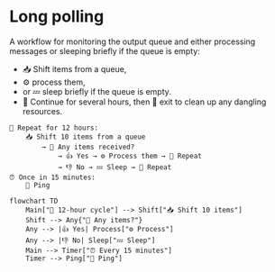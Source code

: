 # Long polling

A workflow for monitoring the output queue and either processing messages or
sleeping briefly if the queue is empty:

- 📥 Shift items from a queue,
- ⚙️ process them,
- or 💤 sleep briefly if the queue is empty.
- 🔁 Continue for several hours, then 🚪 exit to clean up any dangling
  resources.

```
🔁 Repeat for 12 hours:
    📥 Shift 10 items from a queue
        → 🛑 Any items received?
            → 👍 Yes → ⚙️ Process them → 🔄 Repeat
            → 👎 No → 💤 Sleep → 🔄 Repeat
⏰ Once in 15 minutes:
    📡 Ping
```

```mermaid
flowchart TD
    Main["🔁 12-hour cycle"] --> Shift["📥 Shift 10 items"]
    Shift --> Any{"🛑 Any items?"}
    Any --> |👍 Yes| Process["⚙️ Process"]
    Any --> |👎 No| Sleep["💤 Sleep"]
    Main --> Timer["⏰ Every 15 minutes"]
    Timer --> Ping["📡 Ping"]
```
